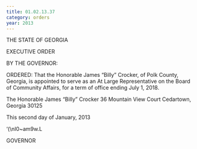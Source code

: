 ```yaml
---
title: 01.02.13.37
category: orders
year: 2013
---
```

 

THE STATE OF GEORGIA

EXECUTIVE ORDER

BY THE GOVERNOR:

ORDERED: That the Honorable James “Billy” Crocker, of Polk County,
Georgia, is appointed to serve as an At Large Representative on the
Board of Community Affairs, for a term of office ending July 1,
2018.

The Honorable James “Billy” Crocker
36 Mountain View Court
Cedartown, Georgia 30125

This second day of January, 2013

‘(\nI0~am9w.L

GOVERNOR

